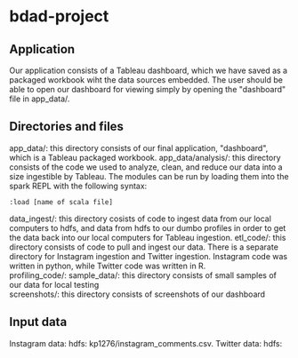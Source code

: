 # bdad-project

## Application
Our application consists of a Tableau dashboard, which we have saved as a packaged workbook wiht the data sources embedded. The user should be able to open our dashboard for viewing simply by opening the "dashboard" file in app_data/.  

## Directories and files
app_data/: this directory consists of our final application, "dashboard", which is a Tableau packaged workbook.
app_data/analysis/: this directory consists of the code we used to analyze, clean, and reduce our data into a size ingestible by Tableau.  The modules can be run by loading them into the spark REPL with the following syntax:
```
:load [name of scala file]
```
data_ingest/:  this directory cosists of code to ingest data from our local computers to hdfs, and data from hdfs to our dumbo profiles in order to get the data back into our local computers for Tableau ingestion. 
etl_code/: this directory consists of code to pull and ingest our data. There is a separate directory for Instagram ingestion and Twitter ingestion. Instagram code was written in python, while Twitter code was written in R.   
profiling_code/: 
sample_data/: this directory consists of small samples of our data for local testing   
screenshots/: this directory consists of screenshots of our dashboard

## Input data
Instagram data: hdfs: kp1276/instagram_comments.csv. 
Twitter data: hdfs:  

